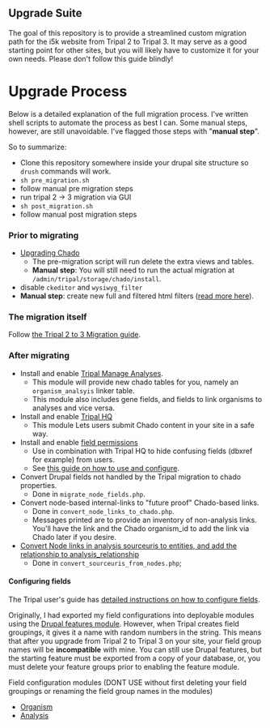 ## Upgrade Suite

The goal of this repository is to provide a streamlined custom migration path for the i5k website from Tripal 2 to Tripal 3.  It may serve as a good starting point for other sites, but you will likely have to customize it for your own needs.  Please don't follow this guide blindly!

# Upgrade Process

Below is a detailed explanation of the full migration process.  I've written shell scripts to automate the process as best I can.  Some manual steps, however, are still unavoidable.   I've flagged those steps with "**manual step**".

So to summarize:

* Clone this repository somewhere inside your drupal site structure so `drush` commands will work.
* `sh pre_migration.sh`
* follow manual pre migration steps
* run tripal 2 -> 3 migration via GUI
* `sh post_migration.sh`
* follow manual post migration steps

### Prior to migrating

* [Upgrading Chado](Upgrading_chado_1.2_to_1.3.md)
  - The pre-migration script will run delete the extra views and tables.  
  -  **Manual step**: You will still need to run the actual migration at `/admin/tripal/storage/chado/install`.
* disable `ckeditor` and `wysiwyg_filter`
* **Manual step**: create new full and filtered html filters ([read more here](https://github.com/NAL-i5K/general_issues/issues/28)).

### The migration itself

Follow [the Tripal 2 to 3 Migration guide](https://tripal.readthedocs.io/en/latest/user_guide/install_tripal/upgrade_from_tripal2.html).

### After migrating

* Install and enable [Tripal Manage Analyses](https://github.com/statonlab/tripal_manage_analyses).
  - This module will provide new chado tables for you, namely an `organism_analsyis` linker table.
  - This module also includes gene fields, and fields to link organisms to analyses and vice versa.
* Install and enable [Tripal HQ](https://github.com/statonlab/tripal_hq)
  - This module Lets users submit Chado content in your site in a safe way.
* Install and enable [field permissions](https://www.drupal.org/project/field_permissions)
  - Use in combination with Tripal HQ to hide confusing fields (dbxref for example) from users.
  - See [this guide on how to use and configure](https://tripal.readthedocs.io/en/latest/user_guide/content_types/field_permissions.html?).
* Convert Drupal fields not handled by the Tripal migration to chado properties.
  - Done in `migrate_node_fields.php`.
* Convert node-based internal-links to "future proof" Chado-based links.
  - Done in `convert_node_links_to_chado.php`.
  - Messages printed are to provide an inventory of non-analysis links.  You'll have the link and the Chado organism_id to add the link via Chado later if you desire.
* [Convert Node links in analysis sourceuris to entities, and add the relationship to analysis_relationship](https://github.com/NAL-i5K/general_issues/issues/41)
  - Done in `convert_sourceuris_from_nodes.php`;

#### Configuring fields

The Tripal user's guide has [detailed instructions on how to configure fields](https://tripal.readthedocs.io/en/latest/user_guide/content_types/configuring_page_display.html#rearranging-fields).


Originally, I had exported my field configurations into deployable modules using the [Drupal features module](https://www.drupal.org/project/features).  However, when Tripal creates field groupings, it gives it a name with random numbers in the string.  This means that after you upgrade from Tripal 2 to Tripal 3 on your site, your field group names will be **incompatible** with mine.  You can still use Drupal features, but the starting feature must be exported from a copy of your database, or, you must delete your feature groups prior to enabling the feature module.


Field configuration modules (DONT USE without first deleting your field groupings or renaming the field group names in the modules)

* [Organism](https://github.com/NAL-i5K/tripal3_organism_layout)
* [Analysis](https://github.com/NAL-i5K/i5k_analysis)
